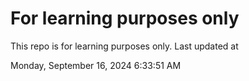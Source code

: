 # For learning purposes only
This repo is for learning purposes only.
Last updated at

Monday, September 16, 2024 6:33:51 AM

